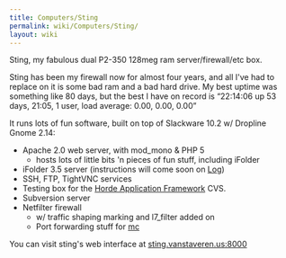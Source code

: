 ```yaml
---
title: Computers/Sting
permalink: wiki/Computers/Sting/
layout: wiki
---
```


Sting, my fabulous dual P2-350 128meg ram server/firewall/etc box.

Sting has been my firewall now for almost four years, and all I've had
to replace on it is some bad ram and a bad hard drive. My best uptime
was something like 80 days, but the best I have on record is “22:14:06
up 53 days, 21:05, 1 user, load average: 0.00, 0.00, 0.00”

It runs lots of fun software, built on top of Slackware 10.2 w/ Dropline
Gnome 2.14:

-   Apache 2.0 web server, with mod\_mono & PHP 5
    -   hosts lots of little bits 'n pieces of fun stuff, including
        iFolder
-   iFolder 3.5 server (instructions will come soon on
    [Log](/wiki/Log "wikilink"))
-   SSH, FTP, TightVNC services
-   Testing box for the [Horde Application
    Framework](http://www.horde.org/) CVS.
-   Subversion server
-   Netfilter firewall
    -   w/ traffic shaping marking and l7\_filter added on
    -   Port forwarding stuff for [mc](/wiki/Computers/Mc "wikilink")

You can visit sting's web interface at
[sting.vanstaveren.us:8000](http://sting.vanstaveren.us:8000/)
